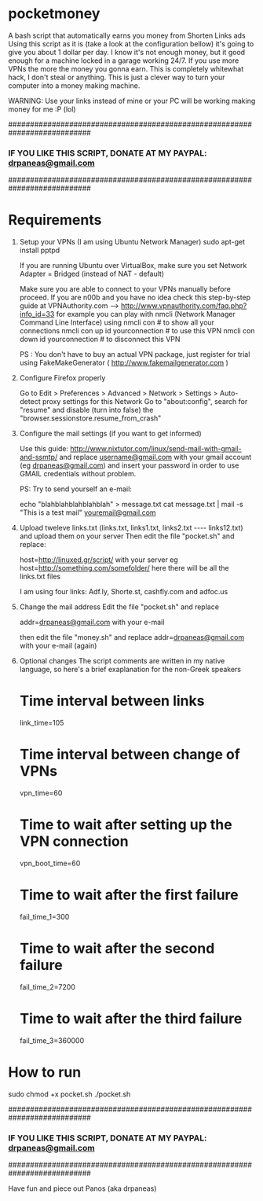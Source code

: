 pocketmoney
===========

A bash script that automatically earns you money from Shorten Links ads
Using this script as it is (take a look at the configuration bellow) it's going to give you about 1 dollar per day.
I know it's not enough money, but it good enough for a machine locked in a garage working 24/7. If you use more VPNs
the more the money you gonna earn. This is completely whitewhat hack, I don't steal or anything. This is just a clever
way to turn your computer into a money making machine.

WARNING: Use your links instead of mine or your PC will be working making money for me :P (lol)

###########################################################################
###  IF YOU LIKE THIS SCRIPT, DONATE AT MY PAYPAL:  drpaneas@gmail.com  ###
###########################################################################


Requirements
=============
1. Setup your VPNs (I am using Ubuntu Network Manager)
   sudo apt-get install pptpd
   
   If you are running Ubuntu over VirtualBox, make sure you set Network Adapter = Bridged (instead of NAT - default)
   
   Make sure you are able to connect to your VPNs manually before proceed. If you are n00b and you have no idea
   check this step-by-step guide at VPNAuthority.com --> http://www.vpnauthority.com/faq.php?info_id=33
   for example you can play with nmcli (Network Manager Command Line Interface) using 
       nmcli con # to show all your connections
       nmcli con up id yourconnection # to use this VPN
       nmcli con down id yourconnection # to disconnect this VPN
   
   PS : You don't have to buy an actual VPN package, just register for trial using FakeMakeGenerator ( http://www.fakemailgenerator.com )


2. Configure Firefox properly

    Go to Edit > Preferences > Advanced > Network > Settings > Auto-detect proxy settings for this Network
    Go to "about:config", search for "resume" and disable (turn into false) the "browser.sessionstore.resume_from_crash"
  
  
3. Configure the mail settings (if you want to get informed)

    Use this guide: http://www.nixtutor.com/linux/send-mail-with-gmail-and-ssmtp/
    and replace username@gmail.com  with your gmail account (eg drpaneas@gmail.com)
    and insert your password in order to use GMAIL credentials without problem.
    
    PS: Try to send yourself an e-mail: 
    
    echo "blahblahblahblahblah" > message.txt
    cat message.txt | mail -s "This is a test mail" youremail@gmail.com

4.  Upload tweleve links.txt (links.txt, links1.txt, links2.txt ---- links12.txt) and upload them on your server
    Then edit the file "pocket.sh" and replace:
    
    host=http://linuxed.gr/script/
    with your server  eg host=http://something.com/somefolder/     here there will be all the links.txt files
    
    I am using four links:
        Adf.ly, Shorte.st, cashfly.com and adfoc.us
        
5.  Change the mail address
    Edit the file "pocket.sh" and replace
    
    addr=drpaneas@gmail.com
    with your e-mail
    
    then edit the file "money.sh" and replace
    addr=drpaneas@gmail.com  with your e-mail (again)
    
6.  Optional changes
    The script comments are written in my native language, so here's a brief exaplanation for the non-Greek speakers
    
    # Time interval between links
    link_time=105
    
    # Time interval between change of VPNs
    vpn_time=60
    
    # Time to wait after setting up the VPN connection
    vpn_boot_time=60
    
    # Time to wait after the first failure
    fail_time_1=300
    
    # Time to wait after the second failure
    fail_time_2=7200
    
    # Time to wait after the third failure
    fail_time_3=360000
    
    
How to run
===========
sudo chmod +x pocket.sh
./pocket.sh


###########################################################################
###  IF YOU LIKE THIS SCRIPT, DONATE AT MY PAYPAL:  drpaneas@gmail.com  ###
###########################################################################

Have fun and piece out
Panos (aka drpaneas)
    
    
    
    
